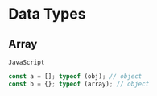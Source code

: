# Data Types



## Array

`JavaScript`
```js
const a = []; typeof (obj); // object 
const b = {}; typeof (array); // object 
```